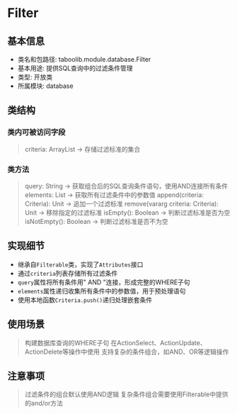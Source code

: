 # Filter
## 基本信息
- 类名和包路径: taboolib.module.database.Filter
- 基本用途: 提供SQL查询中的过滤条件管理
- 类型: 开放类
- 所属模块: database

## 类结构
### 类内可被访问字段
> criteria: ArrayList<Criteria> -> 存储过滤标准的集合

### 类方法
> query: String -> 获取组合后的SQL查询条件语句，使用AND连接所有条件
> elements: List<Any> -> 获取所有过滤条件中的参数值
> append(criteria: Criteria): Unit -> 追加一个过滤标准
> remove(vararg criteria: Criteria): Unit -> 移除指定的过滤标准
> isEmpty(): Boolean -> 判断过滤标准是否为空
> isNotEmpty(): Boolean -> 判断过滤标准是否不为空

## 实现细节
- 继承自`Filterable`类，实现了`Attributes`接口
- 通过`criteria`列表存储所有过滤条件
- `query`属性将所有条件用" AND "连接，形成完整的WHERE子句
- `elements`属性递归收集所有条件中的参数值，用于预处理语句
- 使用本地函数`Criteria.push()`递归处理嵌套条件

## 使用场景
> 构建数据库查询的WHERE子句
> 在ActionSelect、ActionUpdate、ActionDelete等操作中使用
> 支持复杂的条件组合，如AND、OR等逻辑操作

## 注意事项
> 过滤条件的组合默认使用AND逻辑
> 复杂条件组合需要使用Filterable中提供的and/or方法
